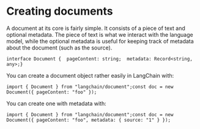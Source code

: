 Creating documents
==================

A document at its core is fairly simple. It consists of a piece of text and optional metadata. The piece of text is what we interact with the language model, while the optional metadata is useful for keeping track of metadata about the document (such as the source).

    interface Document {  pageContent: string;  metadata: Record<string, any>;}

You can create a document object rather easily in LangChain with:

    import { Document } from "langchain/document";const doc = new Document({ pageContent: "foo" });

You can create one with metadata with:

    import { Document } from "langchain/document";const doc = new Document({ pageContent: "foo", metadata: { source: "1" } });